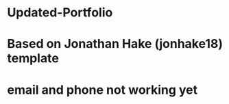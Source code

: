 # Updated-Portfolio
# Based on Jonathan Hake (jonhake18) template
# email and phone not working yet
